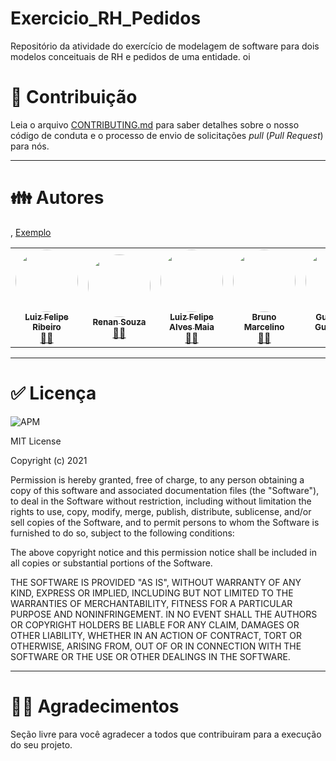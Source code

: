 # Exercicio_RH_Pedidos
Repositório da atividade do exercício de modelagem de software para dois modelos conceituais de RH e pedidos de uma entidade. oi
# :mega: Contribuição

Leia o arquivo [CONTRIBUTING.md](CONTRIBUTING.md) para saber detalhes sobre o nosso código de conduta e o processo de envio de solicitações *pull* (*Pull Request*) para nós.


----------------------------------------------------------------------------------


# :family: Autores
,
[Exemplo](https://github.com/testing-library/react-testing-library#contributors)

<table>
    <tr>
         <td align="center"><a href="https://github.com/luizfelipe9"><img style="border-radius: 50%;"
                    src="https://avatars.githubusercontent.com/u/89615294?v=4"
                    width="100px;" alt="" /><br /><sub><b>Luiz Felipe Ribeiro</b></sub></a><br /><a
                href="https://github.com/luizfelipe9" title="LuizFelipeRibeiro">👨‍🚀</a></td>
	<td align="center"><a href="https://github.com/Renansousa27"><img style="border-radius: 50%;"
                    src="https://avatars.githubusercontent.com/u/90460786?v=4"
                    width="100px;" alt="" /><br /><sub><b>Renan Souza</b></sub></a><br /><a
                href="https://github.com/luizfelipe9" title="RenanSouza">👨‍🚀</a></td>
        <td align="center"><a href="https://github.com/LuizFelipeAlvesMaia"><img style="border-radius: 50%;"
                    src="https://avatars.githubusercontent.com/u/71887325?v=4"
                    width="100px;" alt="" /><br /><sub><b>Luiz Felipe Alves Maia</b></sub></a><br /><a
                href="https://github.com/LuizFelipeAlvesMaia/" title="Luiz Felipe Alves Maia">👨‍🚀</a></td>
        <td align="center"><a href="https://github.com/BrunoMarcelinoEustaquioAssis"><img style="border-radius: 50%;"
                    src="https://avatars.githubusercontent.com/u/90558795?v=4" width="100px;"
                    alt="" /><br /><sub><b>Bruno Marcelino</b></sub></a><br /><a href="https://github.com/BrunoMarcelinoEustaquioAssis/"
                title="Bruno Marcelino">👨‍🚀</a></td>
        <td align="center"><a href="https://github.com/guilhermeguimaraesn"><img style="border-radius: 50%;"
                    src="https://avatars.githubusercontent.com/u/90528608?v=4" width="100px;"
                    alt="" /><br /><sub><b>Guilherme Guimarães</b></sub></a><br /><a href="https://github.com/guilhermeguimaraesn/"
                title="Guilherme Guimarães">👨‍🚀</a></td>
        <td align="center"><a href="https://github.com/Pupsnanda?tab=repositories"><img style="border-radius: 50%;"
                    src="https://avatars.githubusercontent.com/u/92553645?v=4" width="100px;"
                    alt="" /><br /><sub><b>Fernanda Lobato</b></sub></a><br /><a href="https://github.com/Pupsnanda?tab=repositories/"
                title="Fernanda Lobato">👨‍🚀</a></td>
    </tr>
</table>

----------------------------------------------------------------------------------


# ✅ Licença
![APM](https://img.shields.io/apm/l/react)

MIT License

Copyright (c) 2021 

Permission is hereby granted, free of charge, to any person obtaining a copy
of this software and associated documentation files (the "Software"), to deal
in the Software without restriction, including without limitation the rights
to use, copy, modify, merge, publish, distribute, sublicense, and/or sell
copies of the Software, and to permit persons to whom the Software is
furnished to do so, subject to the following conditions:

The above copyright notice and this permission notice shall be included in all
copies or substantial portions of the Software.

THE SOFTWARE IS PROVIDED "AS IS", WITHOUT WARRANTY OF ANY KIND, EXPRESS OR
IMPLIED, INCLUDING BUT NOT LIMITED TO THE WARRANTIES OF MERCHANTABILITY,
FITNESS FOR A PARTICULAR PURPOSE AND NONINFRINGEMENT. IN NO EVENT SHALL THE
AUTHORS OR COPYRIGHT HOLDERS BE LIABLE FOR ANY CLAIM, DAMAGES OR OTHER
LIABILITY, WHETHER IN AN ACTION OF CONTRACT, TORT OR OTHERWISE, ARISING FROM,
OUT OF OR IN CONNECTION WITH THE SOFTWARE OR THE USE OR OTHER DEALINGS IN THE
SOFTWARE.


----------------------------------------------------------------------------------

	

# 🧑‍🏫 Agradecimentos

Seção livre para você agradecer a todos que contribuiram para a execução do seu projeto.

